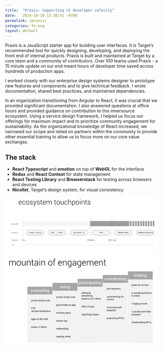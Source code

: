 ```yaml
---
title:  "Praxis: Supporting UI developer velocity"
date:   2024-10-10 13:30:51 -0700
permalink: /praxis/
categories: fe-eng
layout: default
---
```

Praxis is a JavaScript starter app for building user interfaces. It is Target’s recommended tool for quickly designing, developing, and deploying the front end of internal products. Praxis is built and maintained at Target by a core team and a community of contributors.  Over 100 teams used Praxis - a 15 minute update on our end meant hours of developer time saved across hundreds of production apps.

I worked closely with our enterprise design systems designer to prototype new features and components and to give technical feedback. I wrote documentation, shared best practices, and maintained dependencies.

In an organization transitioning from Angular to React, it was crucial that we provided significant documentation. I also answered questions at office hours and provided guidance on contribution to this innersource ecosystem. Using a service design framework, I helped us focus our offerings for maximum impact and to prioritize community engagement for sustainability. As the organizational knowledge of React increased, we narrowed our scope and relied on partners within the community to provide other essential training to allow us to focus more on our core value exchanges.

## The stack
- **React Typescript** and **emotion** on top of **WebGL** for the interface
- **Redux** and **React Context** for state management
- **React Testing Library** and **Browserstack** for testing across browsers and devices
- **Nicollet**, Target’s design system, for visual consistency


<img class="caseStudyImage" src="../assets/img/target/praxis03.png" alt="Diagram showing proposed community engagement approach."/>
<img class="caseStudyImage" src="../assets/img/target/praxis-2.png" alt="Diagram showing a mountain of engagement framework that shows how Praxis can better reach its customers."/>